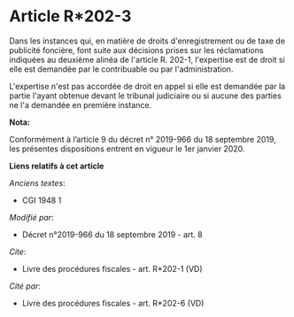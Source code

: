 # Article R*202-3

Dans les instances qui, en matière de droits d'enregistrement ou de taxe de publicité foncière, font suite aux décisions
prises sur les réclamations indiquées au deuxième alinéa de l'article R. 202-1, l'expertise est de droit si elle est demandée
par le contribuable ou par l'administration. 

L'expertise n'est pas accordée de droit en appel si elle est demandée par la partie l'ayant obtenue devant le   tribunal
judiciaire ou si aucune des parties ne l'a demandée en première instance.

**Nota:**

Conformément à l’article 9 du décret n° 2019-966 du 18 septembre 2019, les présentes dispositions entrent en vigueur le 1er
janvier 2020.

**Liens relatifs à cet article**

_Anciens textes_:

  - CGI 1948 1

_Modifié par_:

  - Décret n°2019-966 du 18 septembre 2019 - art. 8

_Cite_:

  - Livre des procédures fiscales - art. R*202-1 (VD)

_Cité par_:

  - Livre des procédures fiscales - art. R*202-6 (VD)
